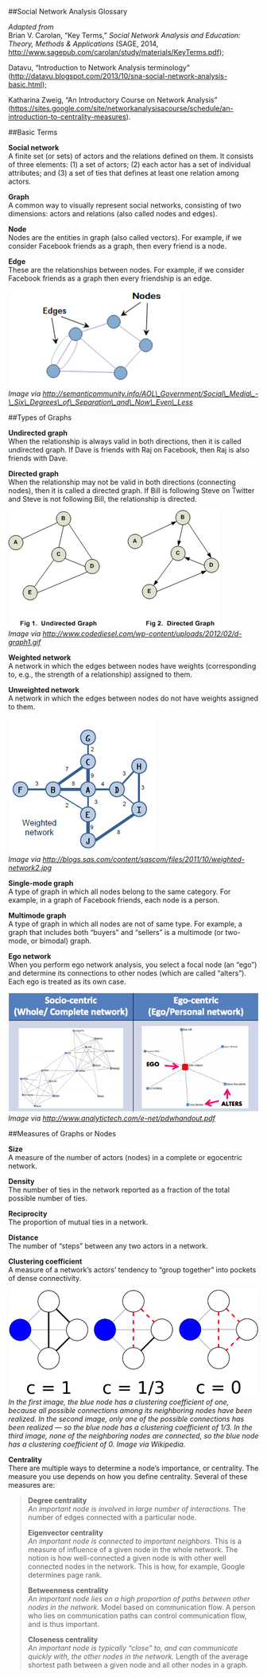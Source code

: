 ##Social Network Analysis Glossary

*Adapted from*  
Brian V. Carolan, “Key Terms,” *Social Network Analysis and Education:
Theory, Methods & Applications* (SAGE, 2014,
http://www.sagepub.com/carolan/study/materials/KeyTerms.pdf);

Datavu, “Introduction to Network Analysis terminology”
(<http://datavu.blogspot.com/2013/10/sna-social-network-analysis-basic.html>);

Katharina Zweig, “An Introductory Course on Network Analysis”
(<https://sites.google.com/site/networkanalysisacourse/schedule/an-introduction-to-centrality-measures>).

##Basic Terms

**Social network**  
A finite set (or sets) of actors and the relations defined on them. It
consists of three elements: (1) a set of actors; (2) each actor has a
set of individual attributes; and (3) a set of ties that defines at
least one relation among actors.

**Graph**  
A common way to visually represent social networks, consisting of two
dimensions: actors and relations (also called nodes and edges).

**Node**  
Nodes are the entities in graph (also called vectors). For example, if
we consider Facebook friends as a graph, then every friend is a node.  

**Edge**  
These are the relationships between nodes. For example, if we consider
Facebook friends as a graph then every friendship is an edge.

![](imgs/media/image1.png)  
*Image via
http://semanticommunity.info/AOL\_Government/Social\_Media\_-\_Six\_Degrees\_of\_Separation\_and\_Now\_Even\_Less*


##Types of Graphs

**Undirected graph**  
When the relationship is always valid in both directions, then it is
called undirected graph. If Dave is friends with Raj on Facebook, then
Raj is also friends with Dave.

**Directed graph**  
When the relationship may not be valid in both directions (connecting
nodes), then it is called a directed graph. If Bill is following Steve
on Twitter and Steve is not following Bill, the relationship is
directed.

![](imgs/media/image2.gif)  
*Image via
http://www.codediesel.com/wp-content/uploads/2012/02/d-graph1.gif*

**Weighted network**  
A network in which the edges between nodes have weights (corresponding
to, e.g., the strength of a relationship) assigned to them.

**Unweighted network**  
A network in which the edges between nodes do not have weights assigned
to them.

![](imgs/media/image3.jpeg)  
*Image via
http://blogs.sas.com/content/sascom/files/2011/10/weighted-network2.jpg*

**Single-mode graph**  
A type of graph in which all nodes belong to the same category. For
example, in a graph of Facebook friends, each node is a person.

**Multimode graph**  
A type of graph in which all nodes are not of same type. For example, a
graph that includes both “buyers” and “sellers” is a multimode (or
two-mode, or bimodal) graph.

**Ego network**  
When you perform ego network analysis, you select a focal node (an
“ego”) and determine its connections to other nodes (which are called
“alters”). Each ego is treated as its own case.

![](imgs/media/image4.png)  
*Image via
http://www.analytictech.com/e-net/pdwhandout.pdf*

##Measures of Graphs or Nodes

**Size**  
A measure of the number of actors (nodes) in a complete or egocentric
network.

**Density**  
The number of ties in the network reported as a fraction of the total
possible number of ties.

**Reciprocity**  
The proportion of mutual ties in a network.

**Distance**  
The number of “steps” between any two actors in a network.

**Clustering coefficient**  
A measure of a network’s actors’ tendency to “group together” into
pockets of dense connectivity.

![](imgs/media/image5.png) 
*In the first image, the blue node has a
clustering coefficient of one, because all possible connections among
its neighboring nodes have been realized. In the second image, only one
of the possible connections has been realized — so the blue node has a
clustering coefficient of 1/3. In the third image, none of the
neighboring nodes are connected, so the blue node has a clustering
coefficient of 0. Image via Wikipedia.*

**Centrality**  
There are multiple ways to determine a node’s importance, or centrality.
The measure you use depends on how you define centrality. Several of
these measures are:

> **Degree centrality**  
> *An important node is involved in large number of interactions.* The
> number of edges connected with a particular node.
>
> **Eigenvector centrality**  
> *An important node is connected to important neighbors.* This is a
> measure of influence of a given node in the whole network. The notion
> is how well-connected a given node is with other well connected nodes
> in the network. This is how, for example, Google determines page rank.
>
> **Betweenness centrality**  
> *An important node lies on a high proportion of paths between other
> nodes in the network.* Model based on communication flow. A person who
> lies on communication paths can control communication flow, and is
> thus important.
>
> **Closeness centrality**  
> *An important node is typically “close” to, and can communicate
> quickly with, the other* *nodes in the network.* Length of the average
> shortest path between a given node and all other nodes in a graph.
